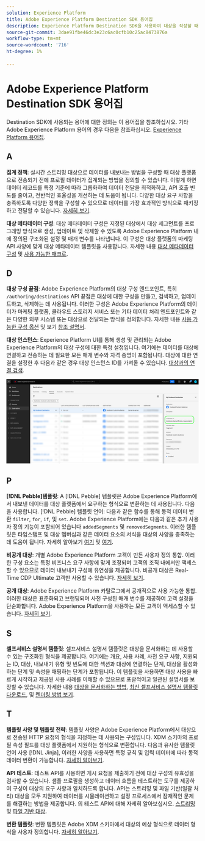 ```yaml
---
solution: Experience Platform
title: Adobe Experience Platform Destination SDK 용어집
description: Experience Platform Destination SDK을 사용하여 대상을 작성할 때의 중요한 용어를 이해합니다.
source-git-commit: 3dae91fbe46dc3e23c6ac0cfb10c25ac8473876a
workflow-type: tm+mt
source-wordcount: '716'
ht-degree: 1%

---
```



# Adobe Experience Platform Destination SDK 용어집

Destination SDK에 사용되는 용어에 대한 정의는 이 용어집을 참조하십시오. 기타 Adobe Experience Platform 용어의 경우 다음을 참조하십시오. [Experience Platform 용어집](/help/landing/glossary.md).

## A

**집계 정책**: 실시간 스트리밍 대상으로 데이터를 내보내는 방법을 구성할 때 대상 플랫폼으로 전송되기 전에 프로필 데이터가 집계되는 방법을 정의할 수 있습니다. 이렇게 하면 데이터 레코드를 특정 기준에 따라 그룹화하여 데이터 전달을 최적화하고, API 호출 빈도를 줄이고, 전반적인 효율성을 개선하는 데 도움이 됩니다. 다양한 대상 요구 사항을 충족하도록 다양한 정책을 구성할 수 있으므로 데이터를 가장 효과적인 방식으로 패키징하고 전달할 수 있습니다. [자세히 보기](/help/destinations/destination-sdk/functionality/destination-configuration/aggregation-policy.md).

**대상 메타데이터 구성**: 대상 메타데이터 구성은 지정된 대상에서 대상 세그먼트를 프로그래밍 방식으로 생성, 업데이트 및 삭제할 수 있도록 Adobe Experience Platform 내에 정의된 구조화된 설정 및 매개 변수를 나타냅니다. 이 구성은 대상 플랫폼의 마케팅 API 사양에 맞게 대상 메타데이터 템플릿을 사용합니다. 자세한 내용 [대상 메타데이터 구성](/help/destinations/destination-sdk/functionality/audience-metadata-management.md) 및 [사용 가능한 매크로](/help/destinations/destination-sdk/functionality/audience-metadata-management.md#macros).

## D

**대상 구성 끝점**: Adobe Experience Platform의 대상 구성 엔드포인트, 특히 `/authoring/destinations` API 끝점은 대상에 대한 구성을 만들고, 검색하고, 업데이트하고, 삭제하는 데 사용됩니다. 이러한 구성은 Adobe Experience Platform의 데이터가 마케팅 플랫폼, 클라우드 스토리지 서비스 또는 기타 데이터 처리 엔드포인트와 같은 다양한 외부 시스템 또는 대상으로 전달되는 방식을 정의합니다. 자세한 내용 [사용 가능한 구성 옵션](/help/destinations/destination-sdk/functionality/configuration-options.md#destination-configuration) 및 보기 [참조 설명서](/help/destinations/destination-sdk/authoring-api/destination-configuration/create-destination-configuration.md).

**대상 인스턴스**: Experience Platform UI를 통해 생성 및 관리되는 Adobe Experience Platform의 대상 구성에 대한 특정 설정입니다. 여기에는 데이터를 대상에 연결하고 전송하는 데 필요한 모든 매개 변수와 자격 증명이 포함됩니다. 대상에 대한 연결을 설정한 후 다음과 같은 경우 대상 인스턴스 ID를 가져올 수 있습니다. [대상과의 연결 검색](/help/destinations/ui/destination-details-page.md).

![UI 이미지 대상 인스턴스 ID를 가져오는 방법](/help/destinations/destination-sdk/assets/testing-api/get-destination-instance-id.png)

## P

**[!DNL Pebble]템플릿**: A [!DNL Pebble] 템플릿은 Adobe Experience Platform에서 내보낸 데이터를 대상 플랫폼에서 요구하는 형식으로 변환하는 데 사용됩니다. 다음을 사용합니다. [!DNL Pebble] 템플릿 언어: 다음과 같은 함수를 통해 동적 데이터 변환 `filter`, `for`, `if`, 및 `set`. Adobe Experience Platform에는 다음과 같은 추가 사용자 정의 기능이 포함되어 있습니다 `addedSegments` 및 `removedSegments`. 이러한 템플릿은 타임스탬프 및 대상 멤버십과 같은 데이터 요소의 서식을 대상의 사양을 충족하는 데 도움이 됩니다. 자세히 알아보기 [여기](/help/destinations/destination-sdk/functionality/destination-server/message-format.md) 및 [여기](/help/destinations/destination-sdk/functionality/destination-server/templating-specs.md).

**비공개 대상**: 개별 Adobe Experience Platform 고객이 만든 사용자 정의 통합. 이러한 구성 요소는 특정 비즈니스 요구 사항에 맞게 조정되며 고객의 조직 내에서만 액세스할 수 있으므로 데이터 내보내기 구성에 유연성을 제공합니다. 비공개 대상은 Real-Time CDP Ultimate 고객만 사용할 수 있습니다. [자세히 보기](/help/destinations/destination-sdk/overview.md#productized-custom-integrations).

**공개 대상**: Adobe Experience Platform 카탈로그에서 공개적으로 사용 가능한 통합. 이러한 대상은 표준화되고 브랜딩되며 사전 구성된 매개 변수를 제공하여 고객 설정을 단순화합니다. Adobe Experience Platform을 사용하는 모든 고객이 액세스할 수 있습니다. [자세히 보기](/help/destinations/destination-sdk/overview.md#productized-custom-integrations).

## S

**셀프서비스 설명서 템플릿**: 셀프서비스 설명서 템플릿은 대상을 문서화하는 데 사용할 수 있는 구조화된 형식을 제공합니다. 여기에는 개요, 사용 사례, 사전 요구 사항, 지원되는 ID, 대상, 내보내기 유형 및 빈도에 대한 섹션과 대상에 연결하는 단계, 대상을 활성화하는 단계 및 속성을 매핑하는 단계가 포함됩니다. 이 템플릿을 사용하면 대상 사용을 빠르게 시작하고 제공된 사용 사례를 이해할 수 있으므로 포괄적이고 일관된 설명서를 보장할 수 있습니다. 자세한 내용 [대상을 문서화하는 방법](/help/destinations/destination-sdk/docs-framework/documentation-instructions.md), [최신 셀프서비스 설명서 템플릿 다운로드](/help/destinations/destination-sdk/assets/docs-framework/yourdestination-template.zip), 및 [렌더링 방법 보기](/help/destinations/destination-sdk/docs-framework/self-service-template.md).

## T

**템플릿 사양 및 템플릿 전략**: 템플릿 사양은 Adobe Experience Platform에서 대상으로 전송된 HTTP 요청의 형식을 지정하는 데 사용되는 구성입니다. XDM 스키마의 프로필 속성 필드를 대상 플랫폼에서 지원하는 형식으로 변환합니다. 다음과 유사한 템플릿 언어 사용 [!DNL Jinja], 이러한 사양을 사용하면 특정 규칙 및 입력 데이터에 따라 동적 데이터 변환이 가능합니다. [자세히 알아보기](/help/destinations/destination-sdk/functionality/destination-server/templating-specs.md).

**API 테스트**: 테스트 API를 사용하면 게시 요청을 제출하기 전에 대상 구성의 유효성을 검사할 수 있습니다. 샘플 프로필을 생성하고 데이터 흐름을 테스트하는 도구를 제공하여 구성이 대상의 요구 사항과 일치하도록 합니다. API는 스트리밍 및 파일 기반(일괄 처리) 대상을 모두 지원하여 데이터를 시뮬레이션하고 설정 프로세스에서 잠재적인 문제를 해결하는 방법을 제공합니다. 의 테스트 API에 대해 자세히 알아보십시오. [스트리밍](/help/destinations/destination-sdk/testing-api/streaming-destinations/streaming-destination-testing-overview.md) 및 [파일 기반 대상](/help/destinations/destination-sdk/testing-api/batch-destinations/file-based-destination-testing-overview.md).

**변환 템플릿**: 변환 템플릿은 Adobe XDM 스키마에서 대상의 예상 형식으로 데이터 형식을 사용자 정의합니다. [자세히 알아보기](/help/destinations/destination-sdk/functionality/destination-server/message-format.md).